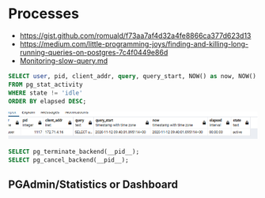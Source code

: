 # Processes

* https://gist.github.com/romuald/f73aa7af4d32a4fe8866ca377d623d13
* https://medium.com/little-programming-joys/finding-and-killing-long-running-queries-on-postgres-7c4f0449e86d
* [Monitoring-slow-query.md](Monitoring-slow-query.md)

```sql
SELECT user, pid, client_addr, query, query_start, NOW() as now, NOW() - query_start AS elapsed, state
FROM pg_stat_activity
WHERE state != 'idle'
ORDER BY elapsed DESC;
```

![img/pg-proc.png](img/pg-proc.png)

```sql
SELECT pg_terminate_backend(__pid__);
SELECT pg_cancel_backend(__pid__);
```

## PGAdmin/Statistics or Dashboard
